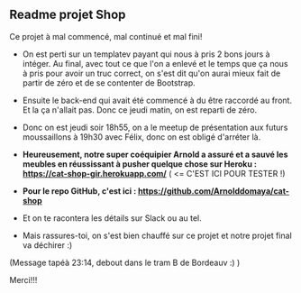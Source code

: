 ## Readme projet Shop

Ce projet à mal commencé, mal continué et mal fini!

  *  On est perti sur un templatev payant qui nous à pris 2 bons jours à intéger. Au final, avec tout ce que l'on a enlevé et le temps que ça nous à pris pour avoir un truc correct, on s'est dit qu'on aurai mieux fait de partir de zéro et de se contenter de Bootstrap.

  *  Ensuite le back-end qui avait été commencé à du être raccordé au front. Et la ça n'allait pas. Donc ce jeudi matin, on est reparti de zéro.

  *  Donc on est jeudi soir 18h55, on a le meetup de présentation aux futurs moussaillons à 19h30 avec Félix, donc on est obligé d'arréter là. 

  * **Heureusement, notre super coéquipier Arnold a assuré et a sauvé les meubles en réussissant à pusher quelque chose sur Heroku : https://cat-shop-gir.herokuapp.com/** ( <= C'EST ICI POUR TESTER !)
  
  * **Pour le repo GitHub, c'est ici : https://github.com/Arnolddomaya/cat-shop**
  
  * Et on te racontera les détails sur Slack ou au tel.
  
  * Mais rassures-toi, on s'est bien chauffé sur ce projet et notre projet final va déchirer :)
  
  (Message tapéà 23:14, debout dans le tram B de Bordeauv :) )
  
  
  Merci!!!  
